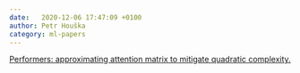 ```yaml
---
date:   2020-12-06 17:47:09 +0100
author: Petr Houška
category: ml-papers
---	
```

[Performers: approximating attention matrix to mitigate quadratic complexity.](https://www.youtube.com/watch?v=xJrKIPwVwGM)
